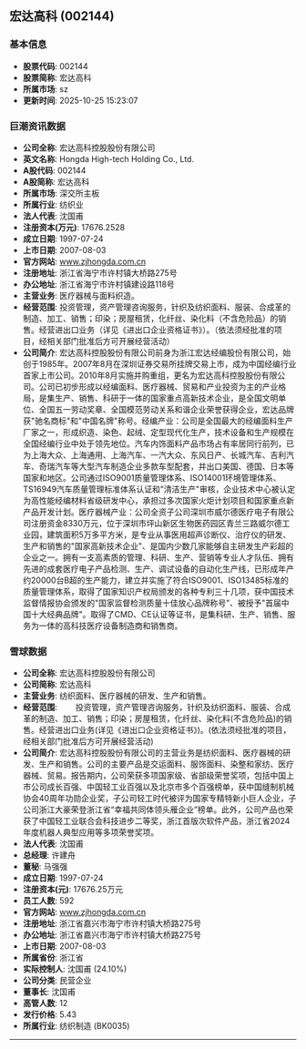 ## 宏达高科 (002144)

### 基本信息

- **股票代码**: 002144
- **股票简称**: 宏达高科
- **所属市场**: sz
- **更新时间**: 2025-10-25 15:23:07

### 巨潮资讯数据

- **公司全称**: 宏达高科控股股份有限公司
- **英文名称**: Hongda High-tech Holding Co., Ltd.
- **A股代码**: 002144
- **A股简称**: 宏达高科
- **所属市场**: 深交所主板
- **所属行业**: 纺织业
- **法人代表**: 沈国甫
- **注册资本(万元)**: 17676.2528
- **成立日期**: 1997-07-24
- **上市日期**: 2007-08-03
- **官方网站**: www.zjhongda.com.cn
- **注册地址**: 浙江省海宁市许村镇大桥路275号
- **办公地址**: 浙江省海宁市许村镇建设路118号
- **主营业务**: 医疗器械与面料织造。
- **经营范围**: 投资管理，资产管理咨询服务，针织及纺织面料、服装、合成革的制造、加工、销售；印染；房屋租赁，化纤丝、染化料（不含危险品）的销售。经营进出口业务（详见《进出口企业资格证书》）。（依法须经批准的项目，经相关部门批准后方可开展经营活动）
- **公司简介**: 宏达高科控股股份有限公司前身为浙江宏达经编股份有限公司，始创于1985年。2007年8月在深圳证券交易所挂牌交易上市，成为中国经编行业首家上市公司。2010年8月实施并购重组，更名为宏达高科控股股份有限公司。公司已初步形成以经编面料、医疗器械、贸易和产业投资为主的产业格局，是集生产、销售、科研于一体的国家重点高新技术企业，是全国文明单位、全国五一劳动奖章、全国模范劳动关系和谐企业荣誉获得企业，宏达品牌获"驰名商标"和"中国名牌"称号。经编产业：公司是全国最大的经编面料生产厂家之一，形成织造、染色、起绒、定型现代化生产，技术设备和生产规模在全国经编行业中处于领先地位。汽车内饰面料产品市场占有率居同行前列，已为上海大众、上海通用、上海汽车、一汽大众、东风日产、长城汽车、吉利汽车、奇瑞汽车等大型汽车制造企业多款车型配套，并出口美国、德国、日本等国家和地区。公司通过ISO9001质量管理体系、ISO14001环境管理体系、TS16949汽车质量管理标准体系认证和"清洁生产"审核，企业技术中心被认定为高性能经编材料省级研发中心，承担过多次国家火炬计划项目和国家重点新产品开发计划。医疗器械产业：公司全资子公司深圳市威尔德医疗电子有限公司注册资金8330万元，位于深圳市坪山新区生物医药园区青兰三路威尔德工业园，建筑面积5万多平方米，是专业从事医用超声诊断仪、治疗仪的研发、生产和销售的"国家高新技术企业"、是国内少数几家能够自主研发生产彩超的企业之一。拥有一支高素质的管理、科研、生产、营销等专业人才队伍、拥有先进的成套医疗电子产品检测、生产、调试设备的自动化生产线，已形成年产约20000台B超的生产能力，建立并实施了符合ISO9001、ISO13485标准的质量管理体系，取得了国家知识产权局颁发的各种专利三十几项，获中国技术监督情报协会颁发的"国家监督检测质量十佳放心品牌称号"、被授予"首届中国十大经典品牌"。取得了CMD、CE认证等证书，是集科研、生产、销售、服务为一体的高科技医疗设备制造商和销售商。

### 雪球数据

- **公司全称**: 宏达高科控股股份有限公司
- **公司简称**: 宏达高科
- **主营业务**: 纺织面料、医疗器械的研发、生产和销售。
- **经营范围**: 　　投资管理，资产管理咨询服务，针织及纺织面料、服装、合成革的制造、加工、销售；印染；房屋租赁，化纤丝、染化料(不含危险品)的销售。经营进出口业务(详见《进出口企业资格证书》)。(依法须经批准的项目，经相关部门批准后方可开展经营活动)
- **公司简介**: 宏达高科控股股份有限公司的主营业务是纺织面料、医疗器械的研发、生产和销售。公司的主要产品是交运面料、服饰面料、染整和家纺、医疗器械、贸易。报告期内，公司荣获多项国家级、省部级荣誉奖项，包括中国上市公司成长百强、中国轻工业百强以及北京市多个百强榜单，获中国缝制机械协会40周年功勋企业奖，子公司轻工时代被评为国家专精特新小巨人企业，子公司浙江大豪荣登浙江省“幸福共同体领头雁企业”榜单。此外，公司产品也荣获了中国轻工业联合会科技进步二等奖，浙江首版次软件产品，浙江省2024年度机器人典型应用等多项荣誉奖项。
- **法人代表**: 沈国甫
- **总经理**: 许建舟
- **董秘**: 马强强
- **成立日期**: 1997-07-24
- **注册资本(元)**: 17676.25万元
- **员工人数**: 592
- **官方网站**: www.zjhongda.com.cn
- **注册地址**: 浙江省嘉兴市海宁市许村镇大桥路275号
- **办公地址**: 浙江省嘉兴市海宁市许村镇大桥路275号
- **上市日期**: 2007-08-03
- **所属省份**: 浙江省
- **实际控制人**: 沈国甫 (24.10%)
- **公司分类**: 民营企业
- **董事长**: 沈国甫
- **高管人数**: 12
- **发行价格**: 5.43
- **所属行业**: 纺织制造 (BK0035)

---